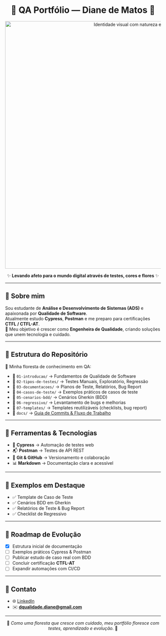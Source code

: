 <div align="center">

# 🌿 QA Portfólio — Diane de Matos 🌸  

<img src="Simbiose%20Entre%20Tecnologia%20e%20Natureza.png" width="800" alt="Identidade visual com natureza e QA" />

✨ **Levando afeto para o mundo digital através de testes, cores e flores** ✨  

</div>

---

## 🌱 Sobre mim
Sou estudante de **Análise e Desenvolvimento de Sistemas (ADS)** e apaixonada por **Qualidade de Software**.  
Atualmente estudo **Cypress**, **Postman** e me preparo para certificações **CTFL / CTFL-AT**.  
🎯 Meu objetivo é crescer como **Engenheira de Qualidade**, criando soluções que unem tecnologia e cuidado.  

---

## 🌳 Estrutura do Repositório

📂 Minha floresta de conhecimento em QA:  

- 🍃 `01-introducao/` → Fundamentos de Qualidade de Software  
- 🌸 `02-tipos-de-testes/` → Testes Manuais, Exploratório, Regressão  
- 🐞 `03-documentacoes/` → Planos de Teste, Relatórios, Bug Report  
- 🌼 `04-casos-de-teste/` → Exemplos práticos de casos de teste  
- 🌿 `05-cenarios-bdd/` → Cenários Gherkin (BDD)  
- 🍂 `06-regressivo/` → Levantamento de bugs e melhorias  
- 🌻 `07-templates/` → Templates reutilizáveis (checklists, bug report)  
- 📘 `docs/` → [Guia de Commits & Fluxo de Trabalho](docs/guia-de-commits-e-fluxo.md)  

---

## 🌲 Ferramentas & Tecnologias
- 🧪 **Cypress** → Automação de testes web  
- 📬 **Postman** → Testes de API REST  
- 🐙 **Git & GitHub** → Versionamento e colaboração  
- 📊 **Markdown** → Documentação clara e acessível  

---

## 🌺 Exemplos em Destaque
- ✅ Template de Caso de Teste  
- ✅ Cenários BDD em Gherkin  
- ✅ Relatórios de Teste & Bug Report  
- ✅ Checklist de Regressivo  

---

## 🌵 Roadmap de Evolução
- [x] Estrutura inicial de documentação  
- [ ] Exemplos práticos Cypress & Postman  
- [ ] Publicar estudo de caso real com BDD  
- [ ] Concluir certificação **CTFL-AT**  
- [ ] Expandir automações com CI/CD  

---

## 🌼 Contato
- 🌐 [LinkedIn](https://www.linkedin.com/in/dianedematos)  
- ✉️ **dqualidade.diane@gmail.com**

---

<div align="center">

🌳 *Como uma floresta que cresce com cuidado, meu portfólio floresce com testes, aprendizado e evolução.* 🌸  

</div>
